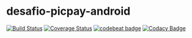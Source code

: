 # desafio-picpay-android
[![Build Status](https://travis-ci.org/pedrohfp/desafio-picpay-android.svg?branch=develop)](https://travis-ci.org/pedrohfp/desafio-picpay-android)
[![Coverage Status](https://coveralls.io/repos/github/pedrohfp/desafio-picpay-android/badge.svg?branch=develop)](https://coveralls.io/github/pedrohfp/desafio-picpay-android?branch=develop)
[![codebeat badge](https://codebeat.co/badges/ea0e601f-2c77-461d-893a-4a14154774a8)](https://codebeat.co/projects/github-com-pedrohfp-desafio-picpay-android-master)
[![Codacy Badge](https://api.codacy.com/project/badge/Grade/e28138972d364e2281eb90dfec2b1d80)](https://www.codacy.com/app/pedrohfp/desafio-picpay-android?utm_source=github.com&amp;utm_medium=referral&amp;utm_content=pedrohfp/desafio-picpay-android&amp;utm_campaign=Badge_Grade)
